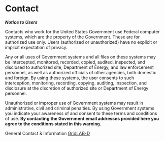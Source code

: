 # Contact
**_Notice to Users_**

Contacts who work for the United States Government use Federal computer systems, which are the property of the Government. These are for authorized use only. Users (authorized or unauthorized) have no explicit or implicit expectation of privacy. 

Any or all uses of Government systems and all files on these systems may be intercepted, monitored, recorded, copied, audited, inspected, and disclosed to authorized site, Department of Energy, and law enforcement personnel, as well as authorized officials of other agencies, both domestic and foreign. By using these systems, the user consents to such interception, monitoring, recording, copying, auditing, inspection, and disclosure at the discretion of authorized site or Department of Energy personnel. 

Unauthorized or improper use of Government systems may result in administrative, civil and criminal penalties. By using Government systems you indicate your awareness of and consent to these terms and conditions of use. **By contacting the Government email addresses provided here you agree to the conditions stated in this warning.**


General Contact & Information  [GridLAB-D](mailto:gridlabd@pnnl.gov)  

